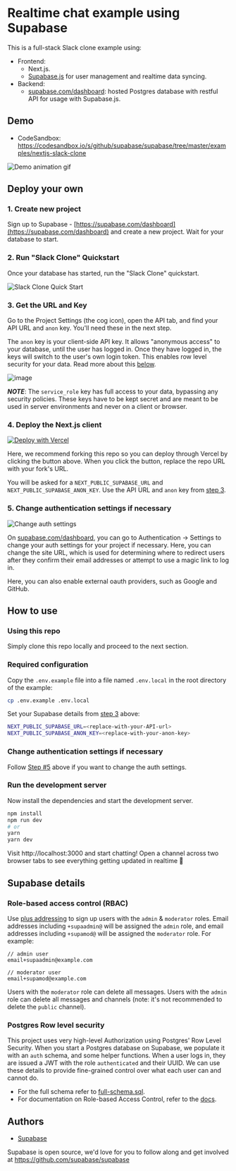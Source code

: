 # Realtime chat example using Supabase

This is a full-stack Slack clone example using:

- Frontend:
  - Next.js.
  - [Supabase.js](https://supabase.com/docs/library/getting-started) for user management and realtime data syncing.
- Backend:
  - [supabase.com/dashboard](https://supabase.com/dashboard/): hosted Postgres database with restful API for usage with Supabase.js.

## Demo

- CodeSandbox: https://codesandbox.io/s/github/supabase/supabase/tree/master/examples/nextjs-slack-clone

![Demo animation gif](./public/slack-clone-demo.gif)

## Deploy your own

### 1. Create new project

Sign up to Supabase - [https://supabase.com/dashboard](https://supabase.com/dashboard) and create a new project. Wait for your database to start.

### 2. Run "Slack Clone" Quickstart

Once your database has started, run the "Slack Clone" quickstart.

![Slack Clone Quick Start](https://user-images.githubusercontent.com/1811651/101558751-73fecc80-3974-11eb-80be-423fa2789877.png)

### 3. Get the URL and Key

Go to the Project Settings (the cog icon), open the API tab, and find your API URL and `anon` key. You'll need these in the next step.

The `anon` key is your client-side API key. It allows "anonymous access" to your database, until the user has logged in. Once they have logged in, the keys will switch to the user's own login token. This enables row level security for your data. Read more about this [below](#postgres-row-level-security).

![image](https://user-images.githubusercontent.com/10214025/88916245-528c2680-d298-11ea-8a71-708f93e1ce4f.png)

**_NOTE_**: The `service_role` key has full access to your data, bypassing any security policies. These keys have to be kept secret and are meant to be used in server environments and never on a client or browser.

### 4. Deploy the Next.js client

[![Deploy with Vercel](https://vercel.com/button)](https://vercel.com/new/git/external?repository-url=https%3A%2F%2Fgithub.com%2Fanthony-schanen%2Fsupabase%2Ftree%2Fmaster%2Fexamples%2Fslack-clone%2Fnextjs-slack-clone&env=NEXT_PUBLIC_SUPABASE_URL,NEXT_PUBLIC_SUPABASE_ANON_KEY&envDescription=Find%20the%20Supabase%20URL%20and%20key%20in%20the%20your%20auto-generated%20docs%20at%20supabase.com/dashboard&project-name=supabase-slack-clone&repo-name=supabase-slack-clone)

Here, we recommend forking this repo so you can deploy through Vercel by clicking the button above. When you click the button, replace the repo URL with your fork's URL.

You will be asked for a `NEXT_PUBLIC_SUPABASE_URL` and `NEXT_PUBLIC_SUPABASE_ANON_KEY`. Use the API URL and `anon` key from [step 3](#3-get-the-url-and-key).

### 5. Change authentication settings if necessary

![Change auth settings](https://user-images.githubusercontent.com/1811651/101840012-39be3800-3af8-11eb-8c32-73f2fae6299e.png)

On [supabase.com/dashboard](https://supabase.com/dashboard), you can go to Authentication -> Settings to change your auth settings for your project if necessary. Here, you can change the site URL, which is used for determining where to redirect users after they confirm their email addresses or attempt to use a magic link to log in.

Here, you can also enable external oauth providers, such as Google and GitHub.

## How to use

### Using this repo

Simply clone this repo locally and proceed to the next section.

### Required configuration

Copy the `.env.example` file into a file named `.env.local` in the root directory of the example:

```bash
cp .env.example .env.local
```

Set your Supabase details from [step 3](#3-get-the-url-and-key) above:

```bash
NEXT_PUBLIC_SUPABASE_URL=<replace-with-your-API-url>
NEXT_PUBLIC_SUPABASE_ANON_KEY=<replace-with-your-anon-key>
```

### Change authentication settings if necessary

Follow [Step #5](#5-change-authentication-settings-if-necessary) above if you want to change the auth settings.

### Run the development server

Now install the dependencies and start the development server.

```bash
npm install
npm run dev
# or
yarn
yarn dev
```

Visit http://localhost:3000 and start chatting! Open a channel across two browser tabs to see everything getting updated in realtime 🥳

## Supabase details

### Role-based access control (RBAC)

Use [plus addressing](https://en.wikipedia.org/wiki/Email_address#Subaddressing) to sign up users with the `admin` & `moderator` roles. Email addresses including `+supaadmin@` will be assigned the `admin` role, and email addresses including `+supamod@` will be assigned the `moderator` role. For example:

```
// admin user
email+supaadmin@example.com

// moderator user
email+supamod@example.com
```

Users with the `moderator` role can delete all messages. Users with the `admin` role can delete all messages and channels (note: it's not recommended to delete the `public` channel).

### Postgres Row level security

This project uses very high-level Authorization using Postgres' Row Level Security.
When you start a Postgres database on Supabase, we populate it with an `auth` schema, and some helper functions.
When a user logs in, they are issued a JWT with the role `authenticated` and their UUID.
We can use these details to provide fine-grained control over what each user can and cannot do.

- For the full schema refer to [full-schema.sql](./full-schema.sql).
- For documentation on Role-based Access Control, refer to the [docs](https://supabase.com/docs/guides/auth/custom-claims-and-role-based-access-control-rbac).

## Authors

- [Supabase](https://supabase.com)

Supabase is open source, we'd love for you to follow along and get involved at https://github.com/supabase/supabase
